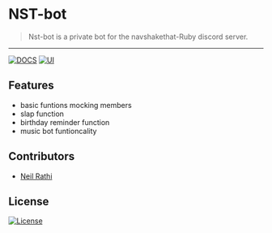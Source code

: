 # NST-bot

> <Subtitle>
>Nst-bot is a private bot for the navshakethat-Ruby discord server.


---
[![DOCS](https://img.shields.io/badge/Documentation-see%20docs-green?style=flat-square&logo=appveyor)](INSERT_LINK_FOR_DOCS_HERE) 
  [![UI ](https://img.shields.io/badge/User%20Interface-Link%20to%20UI-orange?style=flat-square&logo=appveyor)](INSERT_UI_LINK_HERE)




## Features
- basic funtions mocking members
- slap function
- birthday reminder function
- music bot funtioncality

## Contributors
- <a href="https://github.com/neilrathi17">Neil Rathi</a>

## License

[![License](http://img.shields.io/:license-mit-blue.svg?style=flat-square)](http://badges.mit-license.org)

